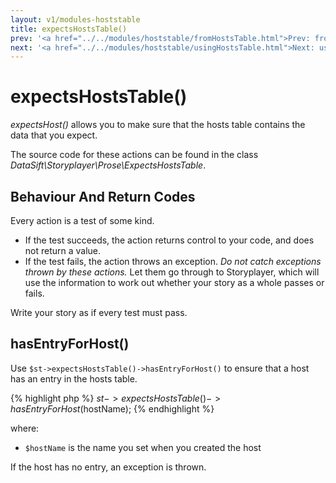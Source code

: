 ```yaml
---
layout: v1/modules-hoststable
title: expectsHostsTable()
prev: '<a href="../../modules/hoststable/fromHostsTable.html">Prev: fromHostsTable()</a>'
next: '<a href="../../modules/hoststable/usingHostsTable.html">Next: usingHostsTable()</a>'
---
```


# expectsHostsTable()

_expectsHost()_ allows you to make sure that the hosts table contains the data that you expect.

The source code for these actions can be found in the class _DataSift\Storyplayer\Prose\ExpectsHostsTable_.

## Behaviour And Return Codes

Every action is a test of some kind.

* If the test succeeds, the action returns control to your code, and does not return a value.
* If the test fails, the action throws an exception. _Do not catch exceptions thrown by these actions._ Let them go through to Storyplayer, which will use the information to work out whether your story as a whole passes or fails.

Write your story as if every test must pass.

## hasEntryForHost()

Use `$st->expectsHostsTable()->hasEntryForHost()` to ensure that a host has an entry in the hosts table.

{% highlight php %}
$st->expectsHostsTable()->hasEntryForHost($hostName);
{% endhighlight %}

where:

* `$hostName` is the name you set when you created the host

If the host has no entry, an exception is thrown.

